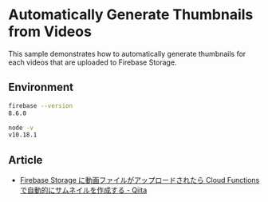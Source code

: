 # Automatically Generate Thumbnails from Videos

This sample demonstrates how to automatically generate thumbnails for each videos that are uploaded to Firebase Storage.

## Environment

```sh
firebase --version
8.6.0

node -v
v10.18.1
```

## Article

- [Firebase Storage に動画ファイルがアップロードされたら Cloud Functions で自動的にサムネイルを作成する - Qiita](https://qiita.com/imamurh/items/b8586a4c6a4b0084b555)
